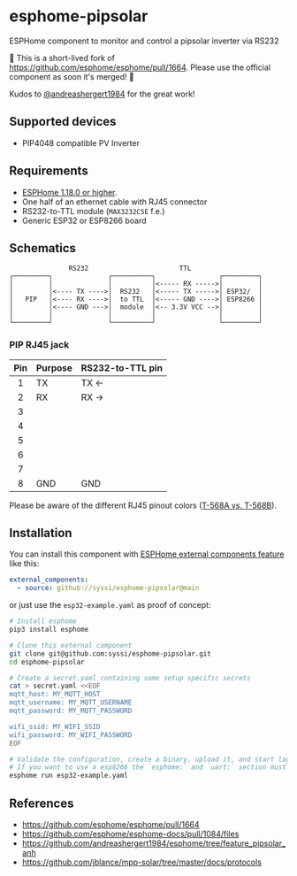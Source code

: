 # esphome-pipsolar

ESPHome component to monitor and control a pipsolar inverter via RS232

:mega: This is a short-lived fork of https://github.com/esphome/esphome/pull/1664. Please use the official component as soon it's merged! :mega:

Kudos to [@andreashergert1984](https://github.com/andreashergert1984) for the great work!

## Supported devices

* PIP4048 compatible PV Inverter


## Requirements

* [ESPHome 1.18.0 or higher](https://github.com/esphome/esphome/releases).
* One half of an ethernet cable with RJ45 connector
* RS232-to-TTL module (`MAX3232CSE` f.e.)
* Generic ESP32 or ESP8266 board

## Schematics

```
               RS232                       TTL
┌─────────┐              ┌──────────┐                ┌─────────┐
│         │              │          │<----- RX ----->│         │
│         │<---- TX ---->│  RS232   │<----- TX ----->│ ESP32/  │
│   PIP   │<---- RX ---->│  to TTL  │<----- GND ---->│ ESP8266 │
│         │<---- GND --->│  module  │<-- 3.3V VCC -->│         │
│         │              │          │                │         │
└─────────┘              └──────────┘                └─────────┘

```

### PIP RJ45 jack

| Pin     | Purpose      | RS232-to-TTL pin  |
| :-----: | :----------- | :---------------- |
|    1    | TX           | TX &#8592;        |
|    2    | RX           | RX &#8594;        |
|    3    |              |                   |
|    4    |              |                   |
|    5    |              |                   |
|    6    |              |                   |
|    7    |              |                   |
|    8    | GND          | GND               |

Please be aware of the different RJ45 pinout colors ([T-568A vs. T-568B](images/rj45-colors-t568a-vs-t568.png)).

## Installation

You can install this component with [ESPHome external components feature](https://esphome.io/components/external_components.html) like this:
```yaml
external_components:
  - source: github://syssi/esphome-pipsolar@main
```

or just use the `esp32-example.yaml` as proof of concept:

```bash
# Install esphome
pip3 install esphome

# Clone this external component
git clone git@github.com:syssi/esphome-pipsolar.git
cd esphome-pipsolar

# Create a secret.yaml containing some setup specific secrets
cat > secret.yaml <<EOF
mqtt_host: MY_MQTT_HOST
mqtt_username: MY_MQTT_USERNAME
mqtt_password: MY_MQTT_PASSWORD

wifi_ssid: MY_WIFI_SSID
wifi_password: MY_WIFI_PASSWORD
EOF

# Validate the configuration, create a binary, upload it, and start logs
# If you want to use a esp8266 the `esphome:` and `uart:` section must be adapted.
esphome run esp32-example.yaml

```

## References

* https://github.com/esphome/esphome/pull/1664
* https://github.com/esphome/esphome-docs/pull/1084/files
* https://github.com/andreashergert1984/esphome/tree/feature_pipsolar_anh
* https://github.com/jblance/mpp-solar/tree/master/docs/protocols
